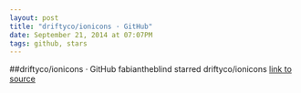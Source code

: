 ```yaml
---
layout: post
title: "driftyco/ionicons · GitHub"
date: September 21, 2014 at 07:07PM
tags: github, stars
---
```

##driftyco/ionicons · GitHub
fabiantheblind starred driftyco/ionicons
[link to source](http://ift.tt/18ApWDf) 
